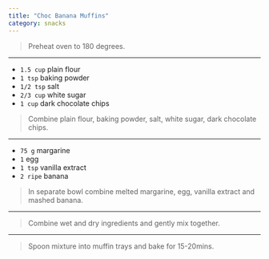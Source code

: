 ```yaml
---
title: "Choc Banana Muffins"
category: snacks
---
```



> Preheat oven to 180 degrees.

---

* `1.5 cup` plain flour
* `1 tsp` baking powder
* `1/2 tsp` salt
* `2/3 cup` white sugar
* `1 cup` dark chocolate chips

> Combine plain flour, baking powder, salt, white sugar, dark chocolate chips.

---

* `75 g` margarine
* `1` egg
* `1 tsp` vanilla extract
* `2 ripe` banana

> In separate bowl combine melted margarine, egg, vanilla extract and mashed banana.

---

> Combine wet and dry ingredients and gently mix together.

---

> Spoon mixture into muffin trays and bake for 15-20mins.

